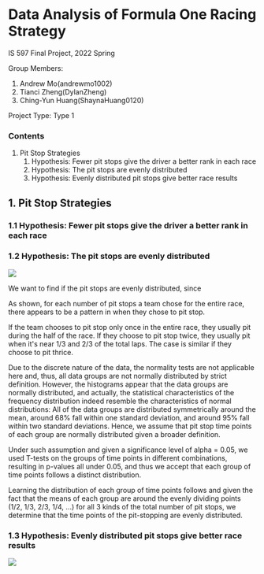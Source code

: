 # Data Analysis of Formula One Racing Strategy
IS 597 Final Project, 2022 Spring 

Group Members:
1. Andrew Mo(andrewmo1002)
2. Tianci Zheng(DylanZheng)
3. Ching-Yun Huang(ShaynaHuang0120)

Project Type: Type 1

### Contents
1. Pit Stop Strategies
   1. Hypothesis: Fewer pit stops give the driver a better rank in each race 
   2. Hypothesis: The pit stops are evenly distributed 
   3. Hypothesis: Evenly distributed pit stops give better race results

## 1. Pit Stop Strategies

### 1.1 Hypothesis: Fewer pit stops give the driver a better rank in each race

### 1.2 Hypothesis: The pit stops are evenly distributed

![](https://i.imgur.com/Pej6HqC.jpg)

We want to find if the pit stops are evenly distributed, since 

As shown, for each number of pit stops a team chose for the entire race, there appears to be a pattern in when they chose to pit stop. 

If the team chooses to pit stop only once in the entire race, they usually pit during the half of the race. If they choose to pit stop twice, they usually pit when it's near 1/3 and 2/3 of the total laps. The case is similar if they choose to pit thrice. 

Due to the discrete nature of the data, the normality tests are not applicable here and, thus, all data groups are not normally distributed by strict definition. 
However, the histograms appear that the data groups are normally distributed, and actually, the statistical characteristics of the frequency distribution indeed resemble the characteristics of normal distributions: All of the data groups are distributed symmetrically around the mean, around 68% fall within one standard deviation, and around 95% fall within two standard deviations. Hence, we assume that pit stop time points of each group are normally distributed given a broader definition. 

Under such assumption and given a significance level of alpha = 0.05, we used T-tests on the groups of time points in different combinations, resulting in p-values all under 0.05, and thus we accept that each group of time points follows a distinct distribution.

Learning the distribution of each group of time points follows and given the fact that the means of each group are around the evenly dividing points (1/2, 1/3, 2/3, 1/4, ...) for all 3 kinds of the total number of pit stops, we determine that the time points of the pit-stopping are evenly distributed.


### 1.3 Hypothesis: Evenly distributed pit stops give better race results

![](https://i.imgur.com/A0KTICx.jpg)














